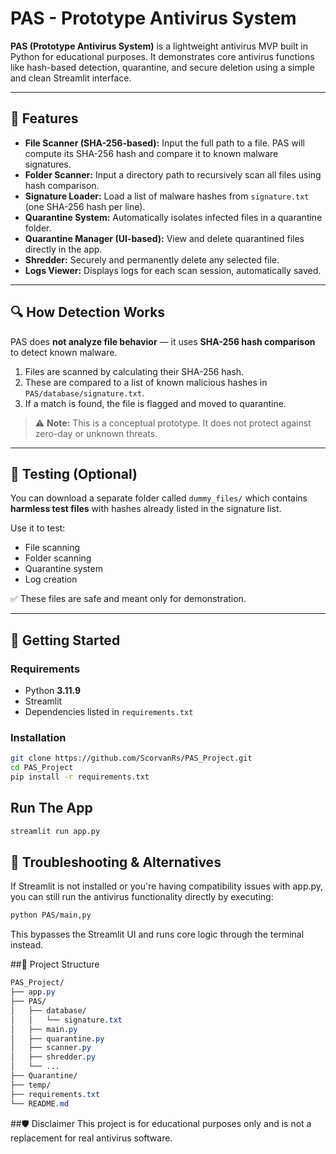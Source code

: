 # PAS - Prototype Antivirus System

**PAS (Prototype Antivirus System)** is a lightweight antivirus MVP built in Python for educational purposes. It demonstrates core antivirus functions like hash-based detection, quarantine, and secure deletion using a simple and clean Streamlit interface.

---

## 🧩 Features

- **File Scanner (SHA-256-based):** Input the full path to a file. PAS will compute its SHA-256 hash and compare it to known malware signatures.
- **Folder Scanner:** Input a directory path to recursively scan all files using hash comparison.
- **Signature Loader:** Load a list of malware hashes from `signature.txt` (one SHA-256 hash per line).
- **Quarantine System:** Automatically isolates infected files in a quarantine folder.
- **Quarantine Manager (UI-based):** View and delete quarantined files directly in the app.
- **Shredder:** Securely and permanently delete any selected file.
- **Logs Viewer:** Displays logs for each scan session, automatically saved.

---

## 🔍 How Detection Works

PAS does **not analyze file behavior** — it uses **SHA-256 hash comparison** to detect known malware.

1. Files are scanned by calculating their SHA-256 hash.
2. These are compared to a list of known malicious hashes in `PAS/database/signature.txt`.
3. If a match is found, the file is flagged and moved to quarantine.

> ⚠️ **Note:** This is a conceptual prototype. It does not protect against zero-day or unknown threats.

---

## 🧪 Testing (Optional)

You can download a separate folder called `dummy_files/` which contains **harmless test files** with hashes already listed in the signature list.

Use it to test:
- File scanning
- Folder scanning
- Quarantine system
- Log creation

✅ These files are safe and meant only for demonstration.

---

## 🚀 Getting Started

### Requirements

- Python **3.11.9**
- Streamlit
- Dependencies listed in `requirements.txt`

### Installation

```bash
git clone https://github.com/ScorvanRs/PAS_Project.git
cd PAS_Project
pip install -r requirements.txt
```

## Run The App


```bash
streamlit run app.py
```

## 🔧 Troubleshooting & Alternatives
If Streamlit is not installed or you're having compatibility issues with app.py,
you can still run the antivirus functionality directly by executing:
 

```bash
python PAS/main,py
```
This bypasses the Streamlit UI and runs core logic through the terminal instead.


##📁 Project Structure

```css
PAS_Project/
├── app.py
├── PAS/
│   ├── database/
│   │   └── signature.txt
│   ├── main.py
│   ├── quarantine.py
│   ├── scanner.py
│   ├── shredder.py
│   └── ...
├── Quarantine/
├── temp/
├── requirements.txt
└── README.md
```


##🛡 Disclaimer
This project is for educational purposes only and is not a replacement for real antivirus software.
